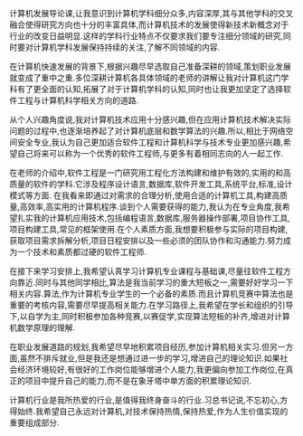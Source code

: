 计算机发展导论课,让我意识到计算机学科细分众多,内容深厚,其与其他学科的交叉融合使得研究方向也十分的丰富具体,而计算机技术的发展使得新技术新概念对于行业的改变日益明显.这样的学科行业特点不仅要求我们要专注细分领域的研究,同时要对计算机学科发展保持持续的关注,了解不同领域的内容.

在计算机快速发展的背景下,根据兴趣尽早选取自己准备深耕的领域,策划职业发展就变成了重中之重.多位深耕计算机各具体领域的老师的讲解让我对计算机这门学科有了更全面的认知,拓展了对于计算机学科的认知,同时也让我更加坚定了选择软件工程与计算机科学相关方向的道路.

从个人兴趣角度说,我对计算机技术应用十分感兴趣,但在应用计算机技术解决实际问题的过程中,也逐渐培养起了对计算机底层和数学算法的兴趣.所以,相比于网络空间安全专业,我认为自己更加适合软件工程和计算机科学与技术专业更加感兴趣,希望自己将来可以称为一个优秀的软件工程师,与更多有着相同志向的人一起工作.

在老师的介绍中,软件工程是一门研究用工程化方法构建和维护有效的,实用的和高质量的软件的学科.它涉及程序设计语言,数据库,软件开发工具,系统平台,标准,设计模式等方面.
在我看来即通过对需求的合理分析,使用合适的计算机工具,构建高质量,高效率,高实用的计算机程序.谈到个人需要获得的能力,我认为在专业角度,我希望扎实我的计算机应用技术,包括编程语言,数据库,服务器操作部署,项目协作工具,项目构建工具,常见的框架使用.在个人素质方面,我想要积极参与实际的项目构建,获取项目需求拆解分析,项目日程安排以及一些必须的团队协作和沟通能力.努力成为一个技术和素质都过硬的软件工程师.

在接下来学习安排上,我希望认真学习计算机专业课程与基础课,尽量往软件工程方向靠近.同时与其他同学相比,算法是我当前学习的重大短板之一,需要好好学习一下相关内容.算法,作为计算机专业学生的一个必备的素质.而且计算机竞赛中算法也是重要的考核内容,需要尽早提高相关能力.在学习路径上,我希望在学长和组织的引导下,以自学为主,同时积极参加各种竞赛,以赛促学,实现算法短板的补齐,增进对计算机数学原理的理解.

在职业发展道路的规划,我希望尽早地积累项目经历,参加计算机相关实习.但另一方面,虽然不排斥就业,但是我还是想通过进一步的学习,增进自己的理论知识.如果社会经济环境较好,有很好的工作岗位能够增进个人能力,我更偏向参加工作岗位,在真正的项目中提升自己的能力,而不是在象牙塔中单方面的积累理论知识.

计算机行业是我所热爱的行业,是值得我终身奋斗的行业.习总书记说,不忘初心,方得始终.我希望自己永远对计算机,对技术保持热情,保持热爱,作为人生价值实现的重要组成部分.